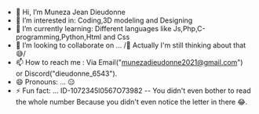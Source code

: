 - 👋 Hi, I’m Muneza Jean Dieudonne
- 👀 I’m interested in: Coding,3D modeling and Designing
- 🌱 I’m currently learning: Different languages like Js,Php,C-programming,Python,Html and Css
- 💞️ I’m looking to collaborate on ... /🫤 Actually I'm still thinking about that 😅/
- 📫 How to reach me : Via Email("munezadieudonne2021@gmail.com") or Discord("dieudonne_6543").
- 😄 Pronouns: ... 😑
- ⚡ Fun fact: ... ID-1072345l0567O73982 -- You didn't even bother to read the whole number Because you didn't even notice the letter in there 😂.

<!---
Dieudonne000/Dieudonne000 is a ✨ special ✨ repository because its `README.md` (this file) appears on your GitHub profile.
You can click the Preview link to take a look at your changes.
--->
